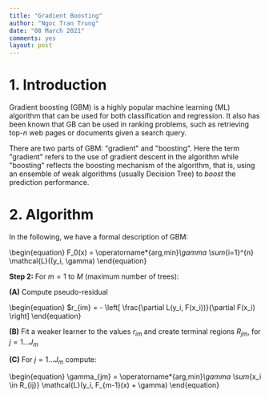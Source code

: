 ```yaml
---
title: "Gradient Boosting"
author: "Ngoc Tran Trung"
date: "08 March 2021"
comments: yes
layout: post
---
```


# 1. Introduction

Gradient boosting (GBM) is a highly popular machine learning (ML) algorithm that can be used for both classification and regression. It also has been known that GB can be used in ranking problems, such as retrieving top-$n$ web pages or documents given a search query.

There are two parts of GBM: "gradient" and "boosting". Here the term "gradient" refers to the use of gradient descent in the algorithm while "boosting" reflects the boosting mechanism of the algorithm, that is, using an ensemble of weak algorithms (usually Decision Tree) to _boost_ the prediction performance.

# 2. Algorithm

In the following, we have a formal description of GBM:


\begin{equation}
F_0(x) = \operatorname*{arg\,min}_\gamma \sum_{i=1}^{n} \mathcal{L}((y_i, \gamma)
\end{equation}

__Step 2:__ For $m = 1$ to $M$ (maximum number of trees):

__(A)__ Compute pseudo-residual 



\begin{equation}
$r_{im} = - \left[ \frac{\partial L(y_i, F(x_i))}{\partial F(x_i) \right]
\end{equation}




__(B)__ Fit a weaker learner to the values $r_{im}$ and create terminal regions $R_{jm}$, for $j = 1 ... J_m$

__(C)__ For $j = 1 ... J_m$ compute:


\begin{equation}
\gamma_{jm} = \operatorname*{arg\,min}_\gamma \sum_{x_i \in R_{ij}} \mathcal{L}(y_i, F_{m-1}(x) + \gamma)
\end{equation}



